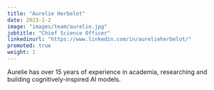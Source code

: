 ```yaml
---
title: "Aurelie Herbelot"
date: 2023-1-2
image: "images/team/aurelie.jpg"
jobtitle: "Chief Science Officer"
linkedinurl: "https://www.linkedin.com/in/aurelieherbelot/"
promoted: true
weight: 1
---
```


Aurelie has over 15 years of experience in academia, researching and building cognitively-inspired AI models.
